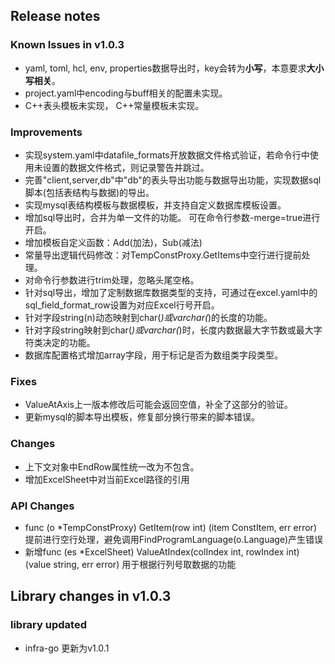 ## Release notes

### Known Issues in v1.0.3

- yaml, toml, hcl, env, properties数据导出时，key会转为**小写**，本意要求**大小写相关**。
- project.yaml中encoding与buff相关的配置未实现。
- C++表头模板未实现， C++常量模板未实现。

### Improvements

- 实现system.yaml中datafile_formats开放数据文件格式验证，若命令行中使用未设置的数据文件格式，则记录警告并跳过。
- 完善"client,server,db"中"db"的表头导出功能与数据导出功能，实现数据sql脚本(包括表结构与数据)的导出。
- 实现mysql表结构模板与数据模板，并支持自定义数据库模板设置。
- 增加sql导出时，合并为单一文件的功能。 可在命令行参数-merge=true进行开启。
- 增加模板自定义函数：Add(加法)，Sub(减法)
- 常量导出逻辑代码修改：对TempConstProxy.GetItems中空行进行提前处理。
- 对命令行参数进行trim处理，忽略头尾空格。
- 针对sql导出，增加了定制数据库数据类型的支持，可通过在excel.yaml中的sql_field_format_row设置为对应Excel行号开启。
- 针对字段string(n)动态映射到char(*)或varchar(*)的长度的功能。
- 针对字段string映射到char(*)或varchar(*)时，长度内数据最大字节数或最大字符类决定的功能。
- 数据库配置格式增加array字段，用于标记是否为数组类字段类型。

### Fixes

- ValueAtAxis上一版本修改后可能会返回空值，补全了这部分的验证。
- 更新mysql的脚本导出模板，修复部分换行带来的脚本错误。

### Changes

- 上下文对象中EndRow属性统一改为不包含。
- 增加ExcelSheet中对当前Excel路径的引用

### API Changes

- func (o *TempConstProxy) GetItem(row int) (item ConstItem, err error)
提前进行空行处理，避免调用FindProgramLanguage(o.Language)产生错误
- 新增func (es *ExcelSheet) ValueAtIndex(colIndex int, rowIndex int) (value string, err error)
用于根据行列号取数据的功能

## Library changes in v1.0.3

### library updated

- infra-go 更新为v1.0.1

